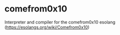 # comefrom0x10
Interpreter and compiler for the comefrom0x10 esolang (https://esolangs.org/wiki/Comefrom0x10)
